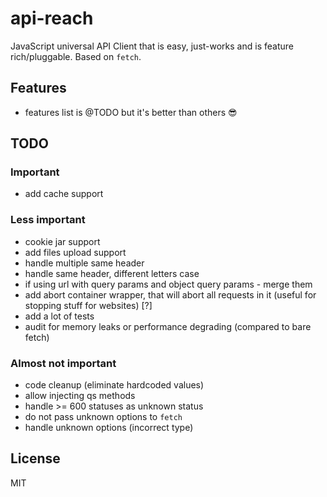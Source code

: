 # api-reach

JavaScript universal API Client that is easy, just-works and is feature rich/pluggable. Based on `fetch`.

## Features

- features list is @TODO but it's better than others 😎

## TODO

### Important

- add cache support

### Less important

- cookie jar support
- add files upload support
- handle multiple same header
- handle same header, different letters case
- if using url with query params and object query params - merge them
- add abort container wrapper, that will abort all requests in it (useful for stopping stuff for websites) [?]
- add a lot of tests
- audit for memory leaks or performance degrading (compared to bare fetch)

### Almost not important

- code cleanup (eliminate hardcoded values)
- allow injecting qs methods
- handle >= 600 statuses as unknown status
- do not pass unknown options to `fetch`
- handle unknown options (incorrect type)

## License

MIT

